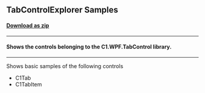## TabControlExplorer Samples
#### [Download as zip](https://downgit.github.io/#/home?url=https://github.com/GrapeCity/ComponentOne-WPF-Samples/tree/master/NET_5/TabControl/TabControlExplorer)
____
#### Shows the controls belonging to the C1.WPF.TabControl library.
____
Shows basic samples of the following controls

* C1Tab
* C1TabItem
